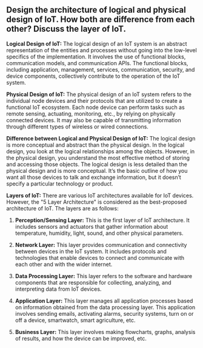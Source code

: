 ## Design the architecture of logical and physical design of IoT. How both are difference from each other? Discuss the layer of IoT.

**Logical Design of IoT:**
The logical design of an IoT system is an abstract representation of the entities and processes without going into the low-level specifics of the implementation. It involves the use of functional blocks, communication models, and communication APIs. The functional blocks, including application, management, services, communication, security, and device components, collectively contribute to the operation of the IoT system.

**Physical Design of IoT:**
The physical design of an IoT system refers to the individual node devices and their protocols that are utilized to create a functional IoT ecosystem. Each node device can perform tasks such as remote sensing, actuating, monitoring, etc., by relying on physically connected devices. It may also be capable of transmitting information through different types of wireless or wired connections.

**Difference between Logical and Physical Design of IoT:**
The logical design is more conceptual and abstract than the physical design. In the logical design, you look at the logical relationships among the objects. However, in the physical design, you understand the most effective method of storing and accessing those objects. The logical design is less detailed than the physical design and is more conceptual. It’s the basic outline of how you want all those devices to talk and exchange information, but it doesn’t specify a particular technology or product.

**Layers of IoT:**
There are various IoT architectures available for IoT devices. However, the "5 Layer Architecture" is considered as the best-proposed architecture of IoT. The layers are as follows:

1. **Perception/Sensing Layer:** This is the first layer of IoT architecture. It includes sensors and actuators that gather information about temperature, humidity, light, sound, and other physical parameters.

2. **Network Layer:** This layer provides communication and connectivity between devices in the IoT system. It includes protocols and technologies that enable devices to connect and communicate with each other and with the wider internet.

3. **Data Processing Layer:** This layer refers to the software and hardware components that are responsible for collecting, analyzing, and interpreting data from IoT devices.

4. **Application Layer:** This layer manages all application processes based on information obtained from the data processing layer. This application involves sending emails, activating alarms, security systems, turn on or off a device, smartwatch, smart agriculture, etc.

5. **Business Layer:** This layer involves making flowcharts, graphs, analysis of results, and how the device can be improved, etc.

